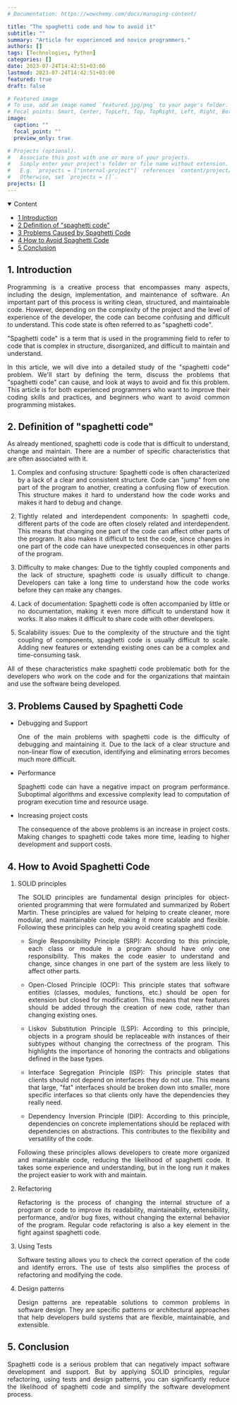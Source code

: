 ```yaml
---
# Documentation: https://wowchemy.com/docs/managing-content/

title: "The spaghetti code and how to avoid it"
subtitle: ""
summary: "Article for experienced and novice programmers."
authors: []
tags: [Technologies, Python]
categories: []
date: 2023-07-24T14:42:51+03:00
lastmod: 2023-07-24T14:42:51+03:00
featured: true
draft: false

# Featured image
# To use, add an image named `featured.jpg/png` to your page's folder.
# Focal points: Smart, Center, TopLeft, Top, TopRight, Left, Right, BottomLeft, Bottom, BottomRight.
image:
  caption: ""
  focal_point: ""
  preview_only: true

# Projects (optional).
#   Associate this post with one or more of your projects.
#   Simply enter your project's folder or file name without extension.
#   E.g. `projects = ["internal-project"]` references `content/project/deep-learning/index.md`.
#   Otherwise, set `projects = []`.
projects: []
---
```

<details class="toc-inpage d-print-none  " open="">
<summary class="font-weight-bold">Content</summary>
<nav id="TableOfContents" class="nav flex-column">
<ul>
<li class="nav-item"><a href="#introduction" class="nav-link"><span class="section-num">1</span> Introduction</a></li>
<li class="nav-item"><a href="#temp" class="nav-link"><span class="section-num">2</span> Definition of "spaghetti code"</a></li>
<li class="nav-item"><a href="#problems" class="nav-link"><span class="section-num">3</span> Problems Caused by Spaghetti Code</a></li>
<li class="nav-item"><a href="#solution" class="nav-link"><span class="section-num">4</span> How to Avoid Spaghetti Code</a></li>
<li class="nav-item"><a href="#conclusion" class="nav-link"><span class="section-num">5</span> Conclusion</a></li>
</ul>
</nav>
</details>




<h2 id='introduction'><span class="section-num"><b>1</span>. Introduction</b></h2>
<p align="justify">Programming is a creative process that encompasses many aspects, including the design, implementation, and maintenance of software. An important part of this process is writing clean, structured, and maintainable code. However, depending on the complexity of the project and the level of experience of the developer, the code can become confusing and difficult to understand. This code state is often referred to as "spaghetti code".</p>
<p align="justify">"Spaghetti code" is a term that is used in the programming field to refer to code that is complex in structure, disorganized, and difficult to maintain and understand.</p>
<p align="justify">In this article, we will dive into a detailed study of the "spaghetti code" problem. We'll start by defining the term, discuss the problems that "spaghetti code" can cause, and look at ways to avoid and fix this problem. This article is for both experienced programmers who want to improve their coding skills and practices, and beginners who want to avoid common programming mistakes.</p>

<h2 id='temp'><span class="section-num"><b>2</span>. Definition of "spaghetti code"</b></h2>
<p align="justify">As already mentioned, spaghetti code is code that is difficult to understand, change and maintain. There are a number of specific characteristics that are often associated with it.</p>
<ol>
<li><p align="justify">Complex and confusing structure: Spaghetti code is often characterized by a lack of a clear and consistent structure. Code can "jump" from one part of the program to another, creating a confusing flow of execution. This structure makes it hard to understand how the code works and makes it hard to debug and change.</p></li>
<li><p align="justify">Tightly related and interdependent components: In spaghetti code, different parts of the code are often closely related and interdependent. This means that changing one part of the code can affect other parts of the program. It also makes it difficult to test the code, since changes in one part of the code can have unexpected consequences in other parts of the program.</p></li>
<li><p align="justify">Difficulty to make changes: Due to the tightly coupled components and the lack of structure, spaghetti code is usually difficult to change. Developers can take a long time to understand how the code works before they can make any changes.</p></li>
<li><p align="justify">Lack of documentation: Spaghetti code is often accompanied by little or no documentation, making it even more difficult to understand how it works. It also makes it difficult to share code with other developers.</p></li>
<li><p align="justify">Scalability issues: Due to the complexity of the structure and the tight coupling of components, spaghetti code is usually difficult to scale. Adding new features or extending existing ones can be a complex and time-consuming task.</p></li>
</ol>
<p align="justify">All of these characteristics make spaghetti code problematic both for the developers who work on the code and for the organizations that maintain and use the software being developed.</p>

<h2 id='problems'><span class="section-num"><b>3</span>. Problems Caused by Spaghetti Code</b></h2>
<ul>
<li><p align="justify">Debugging and Support</p>
<p align="justify">One of the main problems with spaghetti code is the difficulty of debugging and maintaining it. Due to the lack of a clear structure and non-linear flow of execution, identifying and eliminating errors becomes much more difficult.</p></li>
<li><p align="justify">Performance</p>
<p align="justify">Spaghetti code can have a negative impact on program performance. Suboptimal algorithms and excessive complexity lead to computation of program execution time and resource usage.</p></li>
<li><p align="justify">Increasing project costs</p>
<p align="justify">The consequence of the above problems is an increase in project costs. Making changes to spaghetti code takes more time, leading to higher development and support costs.</p></li>
</ul>

<h2 id='solution'><span class="section-num"><b>4</span>. How to Avoid Spaghetti Code</b></h2>
<ol>
<li><p align="justify">SOLID principles</p>
<p align="justify">The SOLID principles are fundamental design principles for object-oriented programming that were formulated and summarized by Robert Martin. These principles are valued for helping to create cleaner, more modular, and maintainable code, making it more scalable and flexible. Following these principles can help you avoid creating spaghetti code.</p>
<ul>
<li><p align="justify">Single Responsibility Principle (SRP): According to this principle, each class or module in a program should have only one responsibility. This makes the code easier to understand and change, since changes in one part of the system are less likely to affect other parts.</p></li>
<li><p align="justify">Open-Closed Principle (OCP): This principle states that software entities (classes, modules, functions, etc.) should be open for extension but closed for modification. This means that new features should be added through the creation of new code, rather than changing existing ones.</p></li>
<li><p align="justify">Liskov Substitution Principle (LSP): According to this principle, objects in a program should be replaceable with instances of their subtypes without changing the correctness of the program. This highlights the importance of honoring the contracts and obligations defined in the base types.</p></li>
<li><p align="justify">Interface Segregation Principle (ISP): This principle states that clients should not depend on interfaces they do not use. This means that large, "fat" interfaces should be broken down into smaller, more specific interfaces so that clients only have the dependencies they really need.</p></li>
<li><p align="justify">Dependency Inversion Principle (DIP): According to this principle, dependencies on concrete implementations should be replaced with dependencies on abstractions. This contributes to the flexibility and versatility of the code.</p></li>
</ul>
<p align="justify">Following these principles allows developers to create more organized and maintainable code, reducing the likelihood of spaghetti code. It takes some experience and understanding, but in the long run it makes the project easier to work with and maintain.</p>

</li>
<li><p align="justify">Refactoring</p>
<p align="justify">Refactoring is the process of changing the internal structure of a program or code to improve its readability, maintainability, extensibility, performance, and/or bug fixes, without changing the external behavior of the program. Regular code refactoring is also a key element in the fight against spaghetti code.</p></li>
<li><p align="justify">Using Tests</p>
<p align="justify">Software testing allows you to check the correct operation of the code and identify errors. The use of tests also simplifies the process of refactoring and modifying the code.</p></li>
<li><p align="justify">Design patterns</p>
<p align="justify">Design patterns are repeatable solutions to common problems in software design. They are specific patterns or architectural approaches that help developers build systems that are flexible, maintainable, and extensible.</p></li>
</ol>
<h2 id='conclusion'><span class="section-num"><b>5</span>. Conclusion</b></h2>
<p align="justify">Spaghetti code is a serious problem that can negatively impact software development and support. But by applying SOLID principles, regular refactoring, using tests and design patterns, you can significantly reduce the likelihood of spaghetti code and simplify the software development process.</p>
